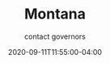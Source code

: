 ---
date: 2020-09-11T11:55:00-04:00
title: "Montana"
ab: "MT"
seo_title: "Contact Montana Governor"
description: Contact Montana Governor
author: contact governors
url: /montana/
weight: 1
---